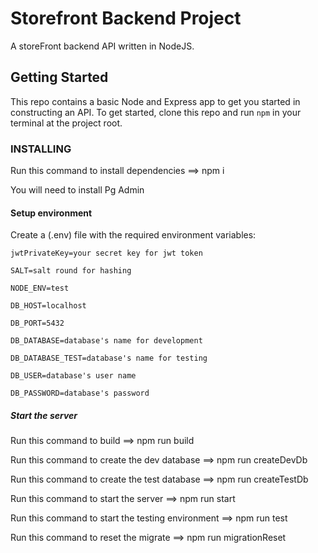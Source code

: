 # Storefront Backend Project

A storeFront backend API written in NodeJS.

## Getting Started
This repo contains a basic Node and Express app to get you started in constructing an API. To get started, clone this repo and run `npm` in your terminal at the project root.

### INSTALLING
Run this command to install dependencies ==> npm i 

You will need to install Pg Admin

#### Setup environment
Create a (.env) file with the required environment variables:

    jwtPrivateKey=your secret key for jwt token

    SALT=salt round for hashing

    NODE_ENV=test

    DB_HOST=localhost

    DB_PORT=5432

    DB_DATABASE=database's name for development

    DB_DATABASE_TEST=database's name for testing

    DB_USER=database's user name

    DB_PASSWORD=database's password

##### Start the server
Run this command to build ==> npm run build

Run this command to create the dev database ==> npm run createDevDb

Run this command to create the test database ==> npm run createTestDb

Run this command to start the server ==> npm run start

Run this command to start the testing environment ==> npm run test

Run this command to reset the migrate ==> npm run migrationReset